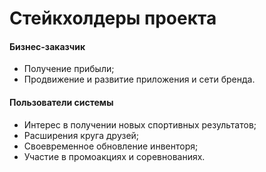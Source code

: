 # Стейкхолдеры проекта
#### Бизнес-заказчик
- Получение прибыли;
- Продвижение и развитие приложения и сети бренда.
#### Пользователи системы
- Интерес в получении новых спортивных результатов; 
- Расширения круга друзей;
- Своевременное обновление инвенторя;
- Участие в промоакциях и соревнованиях.
